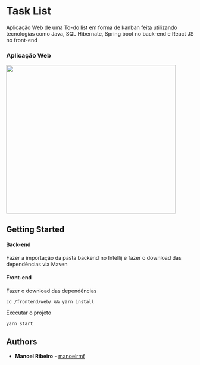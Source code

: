# Task List
Aplicação Web de uma To-do list em forma de kanban feita utilizando tecnologias como Java, SQL Hibernate, Spring boot no back-end 
e React JS no front-end

### Aplicação Web
<img src="https://user-images.githubusercontent.com/28743763/79704233-dc365c00-8286-11ea-8b3b-320e496b27f7.gif" 
width="95%" height="400px"
/> 

## Getting Started

#### Back-end
Fazer a importação da pasta backend no Intellij e fazer o download das dependências via Maven

#### Front-end
Fazer o download das dependências
```
cd /frontend/web/ && yarn install
```
Executar o projeto
```
yarn start
```

## Authors

* **Manoel Ribeiro** - [manoelrmf](https://github.com/manoelrmf)
